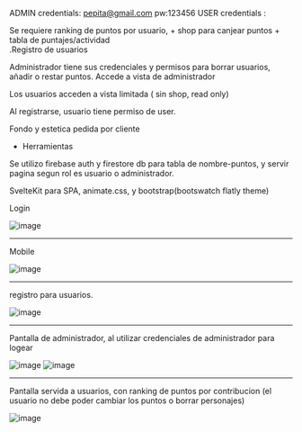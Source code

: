 ADMIN credentials: pepita@gmail.com  pw:123456
USER credentials : 


Se requiere ranking de puntos  por usuario, + shop para canjear puntos + tabla de puntajes/actividad  
.Registro de usuarios
 
 
Administrador tiene sus credenciales y permisos para borrar usuarios, añadir o restar puntos. 
Accede a vista de administrador

Los usuarios acceden a vista limitada ( sin shop, read only)


Al registrarse, usuario tiene permiso de user.


Fondo y estetica pedida por cliente

 - Herramientas

Se utilizo firebase auth y firestore db para tabla de nombre-puntos, y servir pagina segun rol es usuario o administrador.


SvelteKit para SPA, animate.css, y bootstrap(bootswatch flatly theme)

Login

![image](https://user-images.githubusercontent.com/46230600/168585437-93309f53-90e7-4d33-8468-ee626d1bb410.png)

<hr>
Mobile 


![image](https://user-images.githubusercontent.com/46230600/168585493-d7c1e181-25ae-4719-8f14-b6bde35aa8c4.png)


<hr>

registro para usuarios.


![image](https://user-images.githubusercontent.com/46230600/168584701-8315c0c5-78d4-4c93-8157-bc5a48789b32.png)


<hr>
Pantalla de administrador, al utilizar credenciales de administrador para logear
 
![image](https://user-images.githubusercontent.com/46230600/168585013-49bc4755-4111-41a4-abb2-d476ff145bda.png)
![image](https://user-images.githubusercontent.com/46230600/168586421-c9bb6e3e-2da9-4d49-befa-4ae216d2922c.png)


<hr>
Pantalla servida a usuarios,  con ranking de puntos por contribucion (el usuario no debe poder cambiar los puntos o borrar personajes)

![image](https://user-images.githubusercontent.com/46230600/168584826-fc49ee9e-9058-4e8d-a997-218a80336236.png)

 
